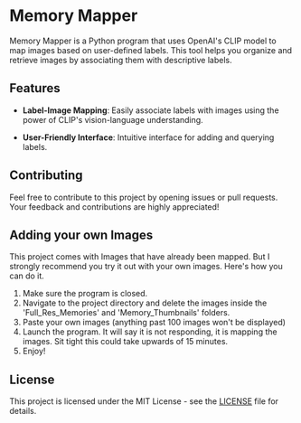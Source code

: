 # Memory Mapper

Memory Mapper is a Python program that uses OpenAI's CLIP model to map images based on user-defined labels. This tool helps you organize and retrieve images by associating them with descriptive labels.

## Features

- **Label-Image Mapping**: Easily associate labels with images using the power of CLIP's vision-language understanding.

- **User-Friendly Interface**: Intuitive interface for adding and querying labels.

## Contributing

Feel free to contribute to this project by opening issues or pull requests. Your feedback and contributions are highly appreciated!

## Adding your own Images

This project comes with Images that have already been mapped. But I strongly recommend you try it out with your own images. Here's how you can do it.
1. Make sure the program is closed.
2. Navigate to the project directory and delete the images inside the 'Full_Res_Memories' and 'Memory_Thumbnails' folders.
3. Paste your own images (anything past 100 images won't be displayed)
4. Launch the program. It will say it is not responding, it is mapping the images. Sit tight this could take upwards of 15 minutes.
5. Enjoy!

## License

This project is licensed under the MIT License - see the [LICENSE](LICENSE) file for details.
